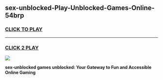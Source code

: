
## sex-unblocked-Play-Unblocked-Games-Online-54brp
<h3>
<a href="https://premium76.site?title=sex-unblocked&ref=25A">CLICK TO PLAY</a></h3>
<hr>

<h3>
<a href="https://premium76.site?title=sex-unblocked&ref=25A">CLICK 2 PLAY</a>
  
</h3>

<a href="https://premium76.site?title=sex-unblocked&ref=25A"><img src="https://clearcache.store/games.png"></a>


**sex-unblocked games unblocked: Your Gateway to Fun and Accessible Online Gaming**

